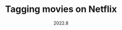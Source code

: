 ---
layout: project
type: project
image: img/tagging/tags.jpeg
title: "Tagging movies on Netflix"
# All dates must be YYYY-MM-DD format!
date: 2022.8
published: true
labels:
  - Python
  - Keyword extraction
  - LDA model
summary: "I used the LDA model to generate movie tags from their descriptions on Netflix."
paperurl: https://shawn0918.quarto.pub/movie-tags-extraction-blog/posts/2022-08-31-final_project.html
codeurl: https://github.com/Shawn0918/Movie_tags_extraction 
---